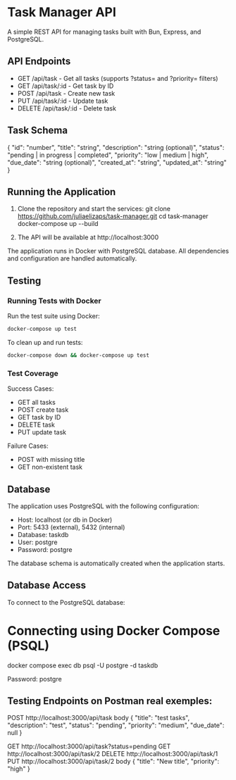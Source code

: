 # Task Manager API

A simple REST API for managing tasks built with Bun, Express, and PostgreSQL.

## API Endpoints

- GET /api/task - Get all tasks (supports ?status= and ?priority= filters)
- GET /api/task/:id - Get task by ID
- POST /api/task - Create new task
- PUT /api/task/:id - Update task
- DELETE /api/task/:id - Delete task

## Task Schema

{
  "id": "number",
  "title": "string",
  "description": "string (optional)",
  "status": "pending | in progress | completed",
  "priority": "low | medium | high",
  "due_date": "string (optional)",
  "created_at": "string",
  "updated_at": "string"
}

## Running the Application

1. Clone the repository and start the services:
   git clone https://github.com/juliaelizaps/task-manager.git
   cd task-manager
   docker-compose up --build

2. The API will be available at http://localhost:3000

The application runs in Docker with PostgreSQL database. All dependencies and configuration are handled automatically.

## Testing

### Running Tests with Docker

Run the test suite using Docker:
```bash
docker-compose up test
```

To clean up and run tests:
```bash
docker-compose down && docker-compose up test
```

### Test Coverage

Success Cases:
- GET all tasks
- POST create task
- GET task by ID
- DELETE task
- PUT update task

Failure Cases:
- POST with missing title
- GET non-existent task 

## Database

The application uses PostgreSQL with the following configuration:
- Host: localhost (or db in Docker)
- Port: 5433 (external), 5432 (internal)
- Database: taskdb
- User: postgre
- Password: postgre

The database schema is automatically created when the application starts.

## Database Access

To connect to the PostgreSQL database:

   # Connecting using Docker Compose (PSQL)
   docker compose exec db psql -U postgre -d taskdb

Password: postgre

## Testing Endpoints on Postman real exemples:

POST http://localhost:3000/api/task
body
{
  "title": "test tasks",
  "description": "test",
  "status": "pending",
  "priority": "medium",
  "due_date": null
}

GET http://localhost:3000/api/task?status=pending
GET http://localhost:3000/api/task/2
DELETE http://localhost:3000/api/task/1
PUT http://localhost:3000/api/task/2
body
{
  "title": "New title",
  "priority": "high"
}
